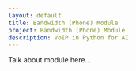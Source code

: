 ```yaml
---
layout: default
title: Bandwidth (Phone) Module
project: Bandwidth (Phone) Module
description: VoIP in Python for AI
---
```


Talk about module here...
